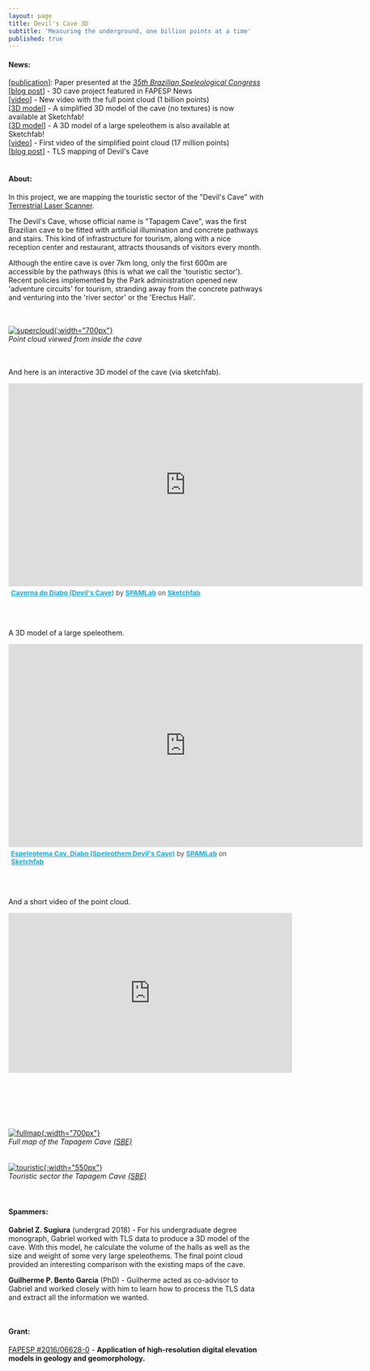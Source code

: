 ```yaml
---
layout: page
title: Devil's Cave 3D
subtitle: 'Measuring the underground, one billion points at a time'
published: true
---
```

#### News:
[[publication](/pages/publications/index.html#cbe_tapagem)]: Paper presented at the [_35th Brazilian Speleological Congress_](http://www.cavernas.org.br/anais35cbe/35cbe_201-206.pdf)  
[[blog post](/2019-07-16-tapagem_fapesp)] - 3D cave project featured in FAPESP News  
[[video](https://youtu.be/giInjKLo17A)] - New video with the full point cloud (1 billion points)   
[[3D model](https://skfb.ly/6GY7n)] - A simplified 3D model of the cave (no textures) is now available at Sketchfab!   
[[3D model](https://skfb.ly/6GYwJ)] - A 3D model of a large speleothem is also available at Sketchfab!   
[[video](https://youtu.be/m2YZiTzs0yY)] - First video of the simplified point cloud (17 million points)   
[[blog post](/2018-07-10-devils_cave)] - TLS mapping of Devil's Cave  
&nbsp;
&nbsp;

#### About:
In this project, we are mapping the touristic sector of the "Devil's Cave" with [Terrestrial Laser Scanner](https://en.wikipedia.org/wiki/Laser_scanning).

The Devil's Cave, whose official name is "Tapagem Cave", was the first Brazilian cave to be fitted with artificial illumination and concrete pathways and stairs. This kind of infrastructure for tourism, along with a nice reception center and restaurant, attracts thousands of visitors every month.

Although the entire cave is over 7km long, only the first 600m are accessible by the pathways (this is what we call the 'touristic sector'). Recent policies implemented by the Park administration opened new 'adventure circuits' for tourism, stranding away from the concrete pathways and venturing into the 'river sector' or the 'Erectus Hall'.  
<br/><br/>

[![supercloud]({{site.baseurl}}/img/tapagem/diabo_captura_nuvem_super.jpg "Point cloud. Click to see larger image"){:width="700px"}]({{site.baseurl}}/img/tapagem/diabo_captura_nuvem_super.jpg)   
*Point cloud viewed from inside the cave*  
<br/><br/>

And here is an interactive 3D model of the cave (via sketchfab).  

<!-- {: style="text-align:center"} -->
<!-- [![outcrop](/img/outcrop_model_small.jpg "Outcrop model"){:width="700px"}](/img/outcrop_model_small.jpg)    -->
<div class="sketchfab-embed-wrapper"><iframe width="700" height="400" src="https://sketchfab.com/models/7b1e567f63cb45579dacc1594e411bcd/embed" frameborder="0" allow="autoplay; fullscreen; vr" mozallowfullscreen="true" webkitallowfullscreen="true"></iframe>

<p style="font-size: 13px; font-weight: normal; margin: 5px; color: #4A4A4A;">
    <a href="https://sketchfab.com/3d-models/caverna-do-diabo-devils-cave-7b1e567f63cb45579dacc1594e411bcd?utm_medium=embed&utm_source=website&utm_campaign=share-popup" target="_blank" style="font-weight: bold; color: #1CAAD9;">Caverna do Diabo (Devil&#39;s Cave)</a>
    by <a href="https://sketchfab.com/spamlab?utm_medium=embed&utm_source=website&utm_campaign=share-popup" target="_blank" style="font-weight: bold; color: #1CAAD9;">SPAMLab</a>
    on <a href="https://sketchfab.com?utm_medium=embed&utm_source=website&utm_campaign=share-popup" target="_blank" style="font-weight: bold; color: #1CAAD9;">Sketchfab</a>
</p>
</div>  

<br/><br/>  

A 3D model of a large speleothem. 
<div class="sketchfab-embed-wrapper"><iframe width="700" height="400" src="https://sketchfab.com/models/883eaba8de66490b871db09a7e313fff/embed" frameborder="0" allow="autoplay; fullscreen; vr" mozallowfullscreen="true" webkitallowfullscreen="true"></iframe>

<p style="font-size: 13px; font-weight: normal; margin: 5px; color: #4A4A4A;">
    <a href="https://sketchfab.com/3d-models/espeleotema-cav-diabo-speleothem-devils-cave-883eaba8de66490b871db09a7e313fff?utm_medium=embed&utm_source=website&utm_campaign=share-popup" target="_blank" style="font-weight: bold; color: #1CAAD9;">Espeleotema Cav. Diabo (Speleothem Devil&#39;s Cave)</a>
    by <a href="https://sketchfab.com/spamlab?utm_medium=embed&utm_source=website&utm_campaign=share-popup" target="_blank" style="font-weight: bold; color: #1CAAD9;">SPAMLab</a>
    on <a href="https://sketchfab.com?utm_medium=embed&utm_source=website&utm_campaign=share-popup" target="_blank" style="font-weight: bold; color: #1CAAD9;">Sketchfab</a>
</p>
</div>  

<br/><br/>  

And a short video of the point cloud. 
<iframe width="560" height="315" src="https://www.youtube.com/embed/giInjKLo17A" frameborder="0" allow="accelerometer; autoplay; encrypted-media; gyroscope; picture-in-picture" allowfullscreen></iframe>

<br/><br/>  

&nbsp;  
&nbsp;  

<!-- {: style="text-align:center"} -->
[![fullmap]({{site.baseurl}}/img/tapagem/mapa_tapagem_full_1000px.jpg "Full cave map. Click to see larger image"){:width="700px"}]({{site.baseurl}}/img/tapagem/mapa_tapagem_full.jpg)   
*Full map of the Tapagem Cave [(SBE)](http://www.cavernas.org.br/sbenoticias/SBENoticias_005.pdf)*  
<br/><br/>
[![touristic]({{site.baseurl}}/img/tapagem/mapa_tapagem_turistico_1000px.jpg "Touristic sector map. Click to see larger image"){:width="550px"}]({{site.baseurl}}/img/tapagem/mapa_tapagem_turistico.jpg)   
*Touristic sector the Tapagem Cave [(SBE)](http://www.cavernas.org.br/sbenoticias/SBENoticias_005.pdf)*   
<br/><br/>

#### Spammers:
**Gabriel Z. Sugiura** (undergrad 2018) - For his undergraduate degree monograph, Gabriel worked with TLS data to produce a 3D model of the cave. With this model, he calculate the volume of the halls as well as the size and weight of some very large speleothems. The final point cloud provided an interesting comparison with the existing maps of the cave.  

**Guilherme P. Bento Garcia** (PhD) - Guilherme acted as co-advisor to Gabriel and worked closely with him to learn how to process the TLS data and extract all the information we wanted.


&nbsp;
&nbsp;
#### Grant:
[FAPESP #2016/06628-0](/grants#fapesp_tls) - **Application of high-resolution digital elevation models in geology and geomorphology.**  



<!-- &nbsp;
&nbsp;
#### Collabs:

[**Marine Meiofauna Research Group** (Unifesp Santos)](http://fonsecagfc.wixsite.com/np-meiofauna)  

[**The Lecours Lab**](https://www.thelecourslab.org)  
 -->

<!-- {{site.url}} -->
